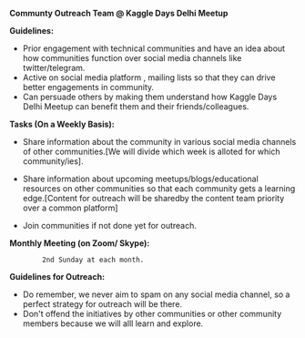**Communty Outreach Team @ Kaggle Days Delhi Meetup**

**Guidelines:**

- Prior engagement with technical communities and have an idea about how communities function over social media channels like twitter/telegram.
- Active on social media platform , mailing lists so that they can drive better engagements in community.
- Can persuade others by making them understand how Kaggle Days Delhi Meetup can benefit them and their friends/colleagues.

**Tasks (On a Weekly Basis):**

- Share information about the community in various social media channels of other communities.[We will divide which week is alloted for which community/ies].

- Share information about upcoming meetups/blogs/educational resources on other communities so that each community gets a learning edge.[Content for outreach will be sharedby the content team priority over a common platform]

- Join communities if not done yet for outreach.

**Monthly Meeting (on Zoom/ Skype):**

            2nd Sunday at each month.

**Guidelines for Outreach:**

- Do remember, we never aim to spam on any social media channel, so a perfect strategy for outreach will be there.
- Don't offend the initiatives by other communities or other community members because we will alll learn and explore.

